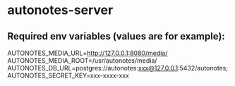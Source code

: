 # autonotes-server

## Required env variables (values are for example):

AUTONOTES_MEDIA_URL=http://127.0.0.1:8080/media/
AUTONOTES_MEDIA_ROOT=/usr/autonotes/media/
AUTONOTES_DB_URL=postgres://autonotes:xxx@127.0.0.1:5432/autonotes;
AUTONOTES_SECRET_KEY=xxx-xxxx-xxx
